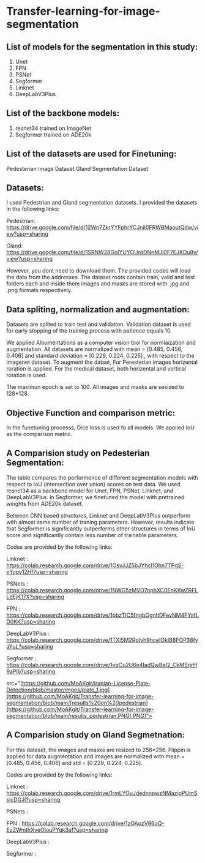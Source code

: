 # Transfer-learning-for-image-segmentation

## List of models for the segmentation in this study:
1. Unet
2. FPN
3. PSNet
4. Segformer
5. Linknet
6. DeepLabV3Plus
## List of the backbone models:
1. resnet34 trained on ImageNet
4. Segformer trained on ADE20k

## List of the datasets are used for Finetuning:
Pedesterian Image Dataset
Gland Segmentation Dataset

## Datasets:
I used Pedestrian and Gland segmentation datasets. I provided the datasets in the following links:

Pedestrian: https://drive.google.com/file/d/12Wn7ZkrYYFphrYCJniI0FRWBMaoutQdw/view?usp=sharing

Gland: https://drive.google.com/file/d/1SRNW28GolYUYOUrdDNnMJj0F7EJKDu8v/view?usp=sharing

However, you dont need to download them. The provided codes will load the data from the addresses.
The dataset roots contain train, valid and test folders each and inside them images and masks are stored with .jpg and .png formats respectively. 

## Data spliting, normalization and augmentation:

Datasets are splited to train test and validation. Validation dataset is used for early stopping of the training process with patience equals 10.

We applied Albumentations as a computer vision tool for normlaization and augmentation. All datasets are normalized with mean = [0.485, 0.456, 0.406]  and standard deviation = [0.229, 0.224, 0.225] , with respect to the imagenet dataset. 
To augment the datset, For Peresterian images horizental roration is applied. For the medical dataset, both horizental and vertical rotation is used.

The maximun epoch is set to 100.
All images and masks are sesized to 128*128.

## Objective Function and comparison metric:
In the funetuning processs, Dice loss is used fo all models. We applied IoU as the comparison metric.
## A Comparision study on Pedesterian Segmentation:
The table compares the performence of different segmentation models with respect to IoU (intersection over union) scores on test data.
We used resnet34 as a backbone model for  Unet, FPN, PSNet, Linknet, and DeepLabV3Plus. In Segformer, we finetuned the model with pretrained weights from ADE20k dataset.

Between CNN based structures, Linknet and  DeepLabV3Plus outperform with almost same number of traning parameters. However, results indicate that Segformer is significantly outperforms other structures in terms of IoU score and significantly contain less number of trainable parameters.

Codes are provided by the following links:

Linknet :  https://colab.research.google.com/drive/1OsvJJZ5bJYhcl1Ohn7TPgS-xYopy12Hf?usp=sharing

PSNets :   https://colab.research.google.com/drive/1NWG5zMVO7nphXC0EnKKwZRFLLdEjK17X?usp=sharing

FPN :      https://colab.research.google.com/drive/1pbzTIC5fngbOgnItDFevNM4FYafLD0KK?usp=sharing

DeepLabV3Plus : https://colab.research.google.com/drive/1TXj5M2RpIvh9hceIOkIB8FOP38fyaYuL?usp=sharing

Segformer :  https://colab.research.google.com/drive/1vqCu2U6e4IadQwBeI2_CkMSrjrH9aPIb?usp=sharing

src="[https://github.com/MoAKgit/Iranian-License-Plate-Detection/blob/master/imges/plate_1.jpg](https://github.com/MoAKgit/Transfer-learning-for-image-segmentation/blob/main/[results%20on%20pedestrian](https://github.com/MoAKgit/Transfer-learning-for-image-segmentation/blob/main/results_pedestrian.PNG).PNG)"> 


## A Comparision study on Gland Segmetnation:
For this dataset, the images and masks are resized to 256*256. Flippin is applied for data augmentation and images are normalized with mean = [0.485, 0.456, 0.406] and std = [0.229, 0.224, 0.225].

Codes are provided by the following links:

Linknet :  https://colab.research.google.com/drive/1rmLYOuJdednnpwzNMazipPUmSsicDGJl?usp=sharing

PSNets :   

FPN :      https://colab.research.google.com/drive/1zOAozV96oQ-EzZWmthXveOIouPYgk3af?usp=sharing

DeepLabV3Plus : 

Segformer :  




